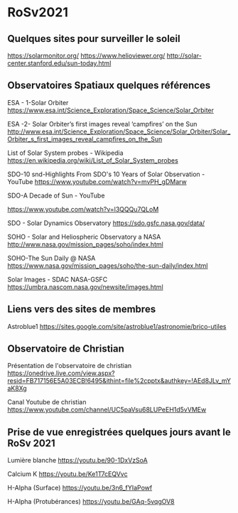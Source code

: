 # RoSv2021

## Quelques sites pour surveiller le soleil

https://solarmonitor.org/
https://www.helioviewer.org/
http://solar-center.stanford.edu/sun-today.html




## Observatoires Spatiaux quelques références


ESA - 1-Solar Orbiter
https://www.esa.int/Science_Exploration/Space_Science/Solar_Orbiter




ESA -2- Solar Orbiter’s first images reveal ‘campfires’ on the Sun
http://www.esa.int/Science_Exploration/Space_Science/Solar_Orbiter/Solar_Orbiter_s_first_images_reveal_campfires_on_the_Sun


List of Solar System probes - Wikipedia
https://en.wikipedia.org/wiki/List_of_Solar_System_probes



SDO-10 snd-Highlights From SDO's 10 Years of Solar Observation - YouTube
https://www.youtube.com/watch?v=mvPH_gDMarw



SDO-A Decade of Sun - YouTube

https://www.youtube.com/watch?v=l3QQQu7QLoM




SDO - Solar Dynamics Observatory
https://sdo.gsfc.nasa.gov/data/



SOHO - Solar and Heliospheric Observatory a NASA
http://www.nasa.gov/mission_pages/soho/index.html


SOHO-The Sun Daily @ NASA
https://www.nasa.gov/mission_pages/soho/the-sun-daily/index.html



Solar Images - SDAC NASA-GSFC
https://umbra.nascom.nasa.gov/newsite/images.html


## Liens vers des sites de membres



Astroblue1
https://sites.google.com/site/astroblue1/astronomie/brico-utiles



## Observatoire de Christian

Présentation de l'observatoire de christian
https://onedrive.live.com/view.aspx?resid=FB717156E5A03ECB!6495&ithint=file%2cpptx&authkey=!AEd8JLv_mYaK8Xg


Canal Youtube de christian
https://www.youtube.com/channel/UC5paVsu68LUPeEH1d5vVMEw


## Prise de vue enregistrées quelques jours avant le RoSv 2021


 Lumière blanche
https://youtu.be/90-1DxVzSoA

 Calcium K
https://youtu.be/Ke1T7cEQVvc


 H-Alpha (Surface)
https://youtu.be/3n6_fYIaPowf


 H-Alpha (Protubérances)
https://youtu.be/GAq-5vqgOV8


